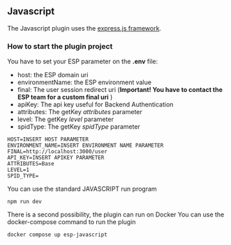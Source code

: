 ## Javascript

The Javascript plugin uses the [express.js framework](https://expressjs.com/).

### How to start the plugin project

You have to set your ESP parameter on the **.env** file:

- host: the ESP domain uri
- environmentName: the ESP environment value
- final: The user session redirect uri (**Important! You have to contact the ESP team for a custom final uri** )
- apiKey: The api key useful for Backend Authentication
- attributes: The getKey *attributes* parameter
- level: The getKey *level* parameter
- spidType: The getKey *spidType* parameter

```text
HOST=INSERT HOST PARAMETER
ENVIRONMENT_NAME=INSERT ENVIRONMENT NAME PARAMETER
FINAL=http://localhost:3000/user
API_KEY=INSERT APIKEY PARAMETER
ATTRIBUTES=Base
LEVEL=1
SPID_TYPE=
```

You can use the standard JAVASCRIPT run program
```shell
npm run dev
```

There is a second possibility, the plugin can run on Docker
You can use the docker-compose command to run the plugin

```shell
docker compose up esp-javascript
```

